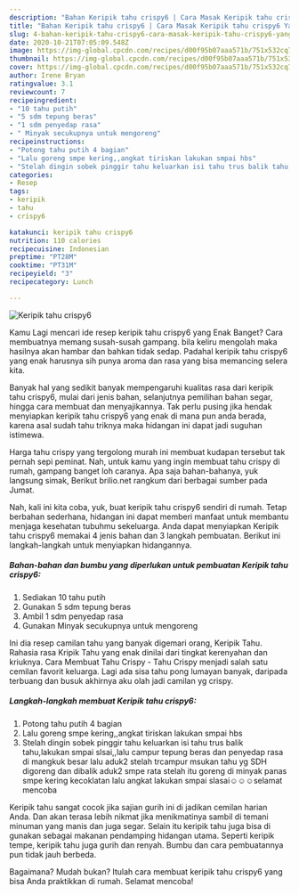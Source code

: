```yaml
---
description: "Bahan Keripik tahu crispy6 | Cara Masak Keripik tahu crispy6 Yang Sempurna"
title: "Bahan Keripik tahu crispy6 | Cara Masak Keripik tahu crispy6 Yang Sempurna"
slug: 4-bahan-keripik-tahu-crispy6-cara-masak-keripik-tahu-crispy6-yang-sempurna
date: 2020-10-21T07:05:09.548Z
image: https://img-global.cpcdn.com/recipes/d00f95b07aaa571b/751x532cq70/keripik-tahu-crispy6-foto-resep-utama.jpg
thumbnail: https://img-global.cpcdn.com/recipes/d00f95b07aaa571b/751x532cq70/keripik-tahu-crispy6-foto-resep-utama.jpg
cover: https://img-global.cpcdn.com/recipes/d00f95b07aaa571b/751x532cq70/keripik-tahu-crispy6-foto-resep-utama.jpg
author: Irene Bryan
ratingvalue: 3.1
reviewcount: 7
recipeingredient:
- "10 tahu putih"
- "5 sdm tepung beras"
- "1 sdm penyedap rasa"
- " Minyak secukupnya untuk mengoreng"
recipeinstructions:
- "Potong tahu putih 4 bagian"
- "Lalu goreng smpe kering,,angkat tiriskan lakukan smpai hbs"
- "Stelah dingin sobek pinggir tahu keluarkan isi tahu trus balik tahu,lakukan smpai slsai,,lalu campur tepung beras dan penyedap rasa di mangkuk besar lalu aduk2 stelah trcampur msukan tahu yg SDH digoreng dan dibalik aduk2 smpe rata stelah itu goreng di minyak panas smpe kering kecoklatan lalu angkat lakukan smpai slasai☺️☺️☺️selamat mencoba"
categories:
- Resep
tags:
- keripik
- tahu
- crispy6

katakunci: keripik tahu crispy6 
nutrition: 110 calories
recipecuisine: Indonesian
preptime: "PT28M"
cooktime: "PT31M"
recipeyield: "3"
recipecategory: Lunch

---
```



![Keripik tahu crispy6](https://img-global.cpcdn.com/recipes/d00f95b07aaa571b/751x532cq70/keripik-tahu-crispy6-foto-resep-utama.jpg)

Kamu Lagi mencari ide resep keripik tahu crispy6 yang Enak Banget? Cara membuatnya memang susah-susah gampang. bila keliru mengolah maka hasilnya akan hambar dan bahkan tidak sedap. Padahal keripik tahu crispy6 yang enak harusnya sih punya aroma dan rasa yang bisa memancing selera kita.

Banyak hal yang sedikit banyak mempengaruhi kualitas rasa dari keripik tahu crispy6, mulai dari jenis bahan, selanjutnya pemilihan bahan segar, hingga cara membuat dan menyajikannya. Tak perlu pusing jika hendak menyiapkan keripik tahu crispy6 yang enak di mana pun anda berada, karena asal sudah tahu triknya maka hidangan ini dapat jadi suguhan istimewa.

Harga tahu crispy yang tergolong murah ini membuat kudapan tersebut tak pernah sepi peminat. Nah, untuk kamu yang ingin membuat tahu crispy di rumah, gampang banget loh caranya. Apa saja bahan-bahanya, yuk langsung simak, Berikut brilio.net rangkum dari berbagai sumber pada Jumat.


Nah, kali ini kita coba, yuk, buat keripik tahu crispy6 sendiri di rumah. Tetap berbahan sederhana, hidangan ini dapat memberi manfaat untuk membantu menjaga kesehatan tubuhmu sekeluarga. Anda dapat menyiapkan Keripik tahu crispy6 memakai 4 jenis bahan dan 3 langkah pembuatan. Berikut ini langkah-langkah untuk menyiapkan hidangannya.

<!--inarticleads1-->

##### Bahan-bahan dan bumbu yang diperlukan untuk pembuatan Keripik tahu crispy6:

1. Sediakan 10 tahu putih
1. Gunakan 5 sdm tepung beras
1. Ambil 1 sdm penyedap rasa
1. Gunakan  Minyak secukupnya untuk mengoreng


Ini dia resep camilan tahu yang banyak digemari orang, Keripik Tahu. Rahasia rasa Kripik Tahu yang enak dinilai dari tingkat kerenyahan dan kriuknya. Cara Membuat Tahu Crispy - Tahu Crispy menjadi salah satu cemilan favorit keluarga. Lagi ada sisa tahu pong lumayan banyak, daripada terbuang dan busuk akhirnya aku olah jadi camilan yg crispy. 

<!--inarticleads2-->

##### Langkah-langkah membuat Keripik tahu crispy6:

1. Potong tahu putih 4 bagian
1. Lalu goreng smpe kering,,angkat tiriskan lakukan smpai hbs
1. Stelah dingin sobek pinggir tahu keluarkan isi tahu trus balik tahu,lakukan smpai slsai,,lalu campur tepung beras dan penyedap rasa di mangkuk besar lalu aduk2 stelah trcampur msukan tahu yg SDH digoreng dan dibalik aduk2 smpe rata stelah itu goreng di minyak panas smpe kering kecoklatan lalu angkat lakukan smpai slasai☺️☺️☺️selamat mencoba


Keripik tahu sangat cocok jika sajian gurih ini di jadikan cemilan harian Anda. Dan akan terasa lebih nikmat jika menikmatinya sambil di temani minuman yang manis dan juga segar. Selain itu keripik tahu juga bisa di gunakan sebagai makanan pendamping hidangan utama. Seperti keripik tempe, keripik tahu juga gurih dan renyah. Bumbu dan cara pembuatannya pun tidak jauh berbeda. 

Bagaimana? Mudah bukan? Itulah cara membuat keripik tahu crispy6 yang bisa Anda praktikkan di rumah. Selamat mencoba!

